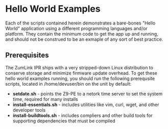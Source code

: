 Hello World Examples
====================

Each of the scripts contained herein demonstrates a bare-bones "Hello World" application using a different programming languages and/or platform. They contain the minimum code to get the app up and running, and should not be construed to be an exmaple of any sort of best practice.

Prerequisites
-------------

The ZumLink IPR ships with a very stripped-down Linux distribution to conserve storage and minimize firmware update overhead. To get these hello world examples running, you should run the following prerequsite scripts, located in /home/devuser/bin on the unit by default:

* **setdate.sh** - points the Z9-PE to a netork time server to set the system time, required for many installs
* **install-essentials.sh** - includes utilities like vim, curl, wget, and other developer tools
* **install-buildtools.sh** - includes compliers and other build tools for supporting dependencies that must be compiled
